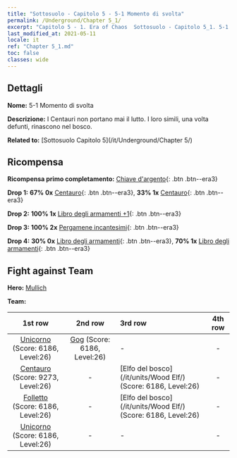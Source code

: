 ```yaml
---
title: "Sottosuolo - Capitolo 5 - 5-1 Momento di svolta"
permalink: /Underground/Chapter 5_1/
excerpt: "Capitolo 5 - 1. Era of Chaos  Sottosuolo - Capitolo 5_1. 5-1 Momento di svolta"
last_modified_at: 2021-05-11
locale: it
ref: "Chapter 5_1.md"
toc: false
classes: wide
---
```


## Dettagli

 **Nome:** 5-1 Momento di svolta

 **Descrizione:** I Centauri non portano mai il lutto. I loro simili, una volta defunti, rinascono nel bosco.

 **Related to:** [Sottosuolo Capitolo 5](/it/Underground/Chapter 5/)

## Ricompensa

 **Ricompensa primo completamento:** [Chiave d'argento](/ItemsIT/con_693/){: .btn .btn--era3}

 **Drop 1:** **67% 0x** [Centauro](/ItemsIT/unt_199/){: .btn .btn--era3}, **33% 1x** [Centauro](/ItemsIT/unt_199/){: .btn .btn--era3}

 **Drop 2:** **100% 1x** [Libro degli armamenti +1](/ItemsIT/mat_25/){: .btn .btn--era3}

 **Drop 3:** **100% 2x** [Pergamene incantesimi](/ItemsIT/con_694/){: .btn .btn--era3}

 **Drop 4:** **30% 0x** [Libro degli armamenti](/ItemsIT/mat_18/){: .btn .btn--era3}, **70% 1x** [Libro degli armamenti](/ItemsIT/mat_18/){: .btn .btn--era3}


## Fight against Team
 **Hero:** [Mullich](/it/heroes/Mullich/)

 **Team:**


  | 1st row | 2nd row | 3rd row | 4th row |
  |:----:|:----:|:----|:----:|
  | [Unicorno](/it/units/Unicorn/) (Score: 6186, Level:26)  | [Gog](/it/units/Gog/) (Score: 6186, Level:26)  | - | - |
  | [Centauro](/it/units/Centaur/) (Score: 9273, Level:26)  | - | [Elfo del bosco](/it/units/Wood Elf/) (Score: 6186, Level:26)  | - |
  | [Folletto](/it/units/Imp/) (Score: 6186, Level:26)  | - | [Elfo del bosco](/it/units/Wood Elf/) (Score: 6186, Level:26)  | - |
  | [Unicorno](/it/units/Unicorn/) (Score: 6186, Level:26)  | - | - | - |


